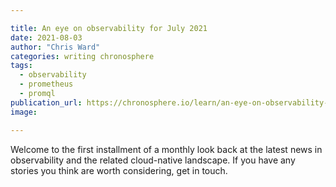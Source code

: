```yaml
---

title: An eye on observability for July 2021
date: 2021-08-03
author: "Chris Ward"
categories: writing chronosphere
tags: 
  - observability
  - prometheus
  - promql
publication_url: https://chronosphere.io/learn/an-eye-on-observability-for-july-2021/
image:

---
```


Welcome to the first installment of a monthly look back at the latest news in observability and the related cloud-native landscape. If you have any stories you think are worth considering, get in touch.